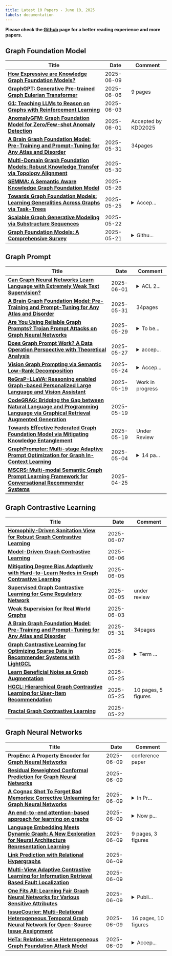 ```yaml
---
title: Latest 10 Papers - June 10, 2025
labels: documentation
---
```

**Please check the [Github](https://github.com/yqhuang722/DailyArxiv) page for a better reading experience and more papers.**

## Graph Foundation Model
| **Title** | **Date** | **Comment** |
| --- | --- | --- |
| **[How Expressive are Knowledge Graph Foundation Models?](http://arxiv.org/abs/2502.13339v2)** | 2025-06-09 |  |
| **[GraphGPT: Generative Pre-trained Graph Eulerian Transformer](http://arxiv.org/abs/2401.00529v3)** | 2025-06-06 | 9 pages |
| **[G1: Teaching LLMs to Reason on Graphs with Reinforcement Learning](http://arxiv.org/abs/2505.18499v2)** | 2025-06-03 |  |
| **[AnomalyGFM: Graph Foundation Model for Zero/Few-shot Anomaly Detection](http://arxiv.org/abs/2502.09254v2)** | 2025-06-01 | Accepted by KDD2025 |
| **[A Brain Graph Foundation Model: Pre-Training and Prompt-Tuning for Any Atlas and Disorder](http://arxiv.org/abs/2506.02044v1)** | 2025-05-31 | 34pages |
| **[Multi-Domain Graph Foundation Models: Robust Knowledge Transfer via Topology Alignment](http://arxiv.org/abs/2502.02017v2)** | 2025-05-30 |  |
| **[SEMMA: A Semantic Aware Knowledge Graph Foundation Model](http://arxiv.org/abs/2505.20422v1)** | 2025-05-26 |  |
| **[Towards Graph Foundation Models: Learning Generalities Across Graphs via Task-Trees](http://arxiv.org/abs/2412.16441v3)** | 2025-05-25 | <details><summary>Accep...</summary><p>Accepted by ICML 2025</p></details> |
| **[Scalable Graph Generative Modeling via Substructure Sequences](http://arxiv.org/abs/2505.16130v1)** | 2025-05-22 |  |
| **[Graph Foundation Models: A Comprehensive Survey](http://arxiv.org/abs/2505.15116v1)** | 2025-05-21 | <details><summary>Githu...</summary><p>Github Repo: https://github.com/Zehong-Wang/Awesome-Foundation-Models-on-Graphs. 93 pages, 438 references</p></details> |

## Graph Prompt
| **Title** | **Date** | **Comment** |
| --- | --- | --- |
| **[Can Graph Neural Networks Learn Language with Extremely Weak Text Supervision?](http://arxiv.org/abs/2412.08174v3)** | 2025-06-01 | <details><summary>ACL 2...</summary><p>ACL 2025 Main Conference, 27 pages</p></details> |
| **[A Brain Graph Foundation Model: Pre-Training and Prompt-Tuning for Any Atlas and Disorder](http://arxiv.org/abs/2506.02044v1)** | 2025-05-31 | 34pages |
| **[Are You Using Reliable Graph Prompts? Trojan Prompt Attacks on Graph Neural Networks](http://arxiv.org/abs/2410.13974v2)** | 2025-05-29 | <details><summary>To be...</summary><p>To be appeared in KDD 2025</p></details> |
| **[Does Graph Prompt Work? A Data Operation Perspective with Theoretical Analysis](http://arxiv.org/abs/2410.01635v2)** | 2025-05-27 | <details><summary>accep...</summary><p>accepted by ICML 2025</p></details> |
| **[Vision Graph Prompting via Semantic Low-Rank Decomposition](http://arxiv.org/abs/2505.04121v2)** | 2025-05-24 | <details><summary>Accep...</summary><p>Accepted by ICML 2025</p></details> |
| **[ReGraP-LLaVA: Reasoning enabled Graph-based Personalized Large Language and Vision Assistant](http://arxiv.org/abs/2505.03654v2)** | 2025-05-19 | Work in progress |
| **[CodeGRAG: Bridging the Gap between Natural Language and Programming Language via Graphical Retrieval Augmented Generation](http://arxiv.org/abs/2405.02355v4)** | 2025-05-19 |  |
| **[Towards Effective Federated Graph Foundation Model via Mitigating Knowledge Entanglement](http://arxiv.org/abs/2505.12684v1)** | 2025-05-19 | Under Review |
| **[GraphPrompter: Multi-stage Adaptive Prompt Optimization for Graph In-Context Learning](http://arxiv.org/abs/2505.02027v1)** | 2025-05-04 | <details><summary>14 pa...</summary><p>14 pages. IEEE International Conference on Data Engineering (ICDE'2025), accepted</p></details> |
| **[MSCRS: Multi-modal Semantic Graph Prompt Learning Framework for Conversational Recommender Systems](http://arxiv.org/abs/2504.10921v2)** | 2025-04-25 |  |

## Graph Contrastive Learning
| **Title** | **Date** | **Comment** |
| --- | --- | --- |
| **[Homophily-Driven Sanitation View for Robust Graph Contrastive Learning](http://arxiv.org/abs/2307.12555v2)** | 2025-06-07 |  |
| **[Model-Driven Graph Contrastive Learning](http://arxiv.org/abs/2506.06212v1)** | 2025-06-06 |  |
| **[Mitigating Degree Bias Adaptively with Hard-to-Learn Nodes in Graph Contrastive Learning](http://arxiv.org/abs/2506.05214v1)** | 2025-06-05 |  |
| **[Supervised Graph Contrastive Learning for Gene Regulatory Network](http://arxiv.org/abs/2505.17786v2)** | 2025-06-05 | under review |
| **[Weak Supervision for Real World Graphs](http://arxiv.org/abs/2506.02451v1)** | 2025-06-03 |  |
| **[A Brain Graph Foundation Model: Pre-Training and Prompt-Tuning for Any Atlas and Disorder](http://arxiv.org/abs/2506.02044v1)** | 2025-05-31 | 34pages |
| **[Graph Contrastive Learning for Optimizing Sparse Data in Recommender Systems with LightGCL](http://arxiv.org/abs/2506.00048v1)** | 2025-05-28 | <details><summary>Term ...</summary><p>Term Paper, Machine Learning with Graphs, North Carolina State University</p></details> |
| **[Learn Beneficial Noise as Graph Augmentation](http://arxiv.org/abs/2505.19024v1)** | 2025-05-25 |  |
| **[HGCL: Hierarchical Graph Contrastive Learning for User-Item Recommendation](http://arxiv.org/abs/2505.19020v1)** | 2025-05-25 | 10 pages, 5 figures |
| **[Fractal Graph Contrastive Learning](http://arxiv.org/abs/2505.11356v2)** | 2025-05-22 |  |

## Graph Neural Networks
| **Title** | **Date** | **Comment** |
| --- | --- | --- |
| **[PropEnc: A Property Encoder for Graph Neural Networks](http://arxiv.org/abs/2409.11554v3)** | 2025-06-09 | conference paper |
| **[Residual Reweighted Conformal Prediction for Graph Neural Networks](http://arxiv.org/abs/2506.07854v1)** | 2025-06-09 |  |
| **[A Cognac Shot To Forget Bad Memories: Corrective Unlearning for Graph Neural Networks](http://arxiv.org/abs/2412.00789v4)** | 2025-06-09 | <details><summary>In Pr...</summary><p>In Proceedings of ICML 2025</p></details> |
| **[An end-to-end attention-based approach for learning on graphs](http://arxiv.org/abs/2402.10793v3)** | 2025-06-09 | <details><summary>Now p...</summary><p>Now published in Nature Communications</p></details> |
| **[Language Embedding Meets Dynamic Graph: A New Exploration for Neural Architecture Representation Learning](http://arxiv.org/abs/2506.07735v1)** | 2025-06-09 | 9 pages, 3 figures |
| **[Link Prediction with Relational Hypergraphs](http://arxiv.org/abs/2402.04062v3)** | 2025-06-09 |  |
| **[Multi-View Adaptive Contrastive Learning for Information Retrieval Based Fault Localization](http://arxiv.org/abs/2409.12519v2)** | 2025-06-09 |  |
| **[One Fits All: Learning Fair Graph Neural Networks for Various Sensitive Attributes](http://arxiv.org/abs/2406.13544v3)** | 2025-06-09 | <details><summary>Publi...</summary><p>Published in KDD 2024</p></details> |
| **[IssueCourier: Multi-Relational Heterogeneous Temporal Graph Neural Network for Open-Source Issue Assignment](http://arxiv.org/abs/2505.11205v2)** | 2025-06-09 | 16 pages, 10 figures |
| **[HeTa: Relation-wise Heterogeneous Graph Foundation Attack Model](http://arxiv.org/abs/2506.07428v1)** | 2025-06-09 | <details><summary>Accep...</summary><p>Accepted by IJCAI 2025</p></details> |

